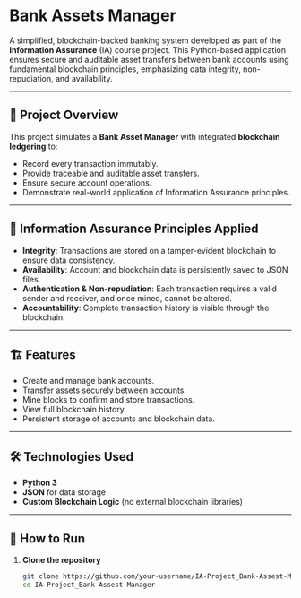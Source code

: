 # Bank Assets Manager

A simplified, blockchain-backed banking system developed as part of the **Information Assurance** (IA) course project. This Python-based application ensures secure and auditable asset transfers between bank accounts using fundamental blockchain principles, emphasizing data integrity, non-repudiation, and availability.

---

## 📌 Project Overview

This project simulates a **Bank Asset Manager** with integrated **blockchain ledgering** to:
- Record every transaction immutably.
- Provide traceable and auditable asset transfers.
- Ensure secure account operations.
- Demonstrate real-world application of Information Assurance principles.

---

## 🔐 Information Assurance Principles Applied

- **Integrity**: Transactions are stored on a tamper-evident blockchain to ensure data consistency.
- **Availability**: Account and blockchain data is persistently saved to JSON files.
- **Authentication & Non-repudiation**: Each transaction requires a valid sender and receiver, and once mined, cannot be altered.
- **Accountability**: Complete transaction history is visible through the blockchain.

---

## 🏗️ Features

- Create and manage bank accounts.
- Transfer assets securely between accounts.
- Mine blocks to confirm and store transactions.
- View full blockchain history.
- Persistent storage of accounts and blockchain data.

---

## 🛠️ Technologies Used

- **Python 3**
- **JSON** for data storage
- **Custom Blockchain Logic** (no external blockchain libraries)

---

## 🚀 How to Run

1. **Clone the repository**  
   ```bash
   git clone https://github.com/your-username/IA-Project_Bank-Assest-Manager.git
   cd IA-Project_Bank-Assest-Manager
